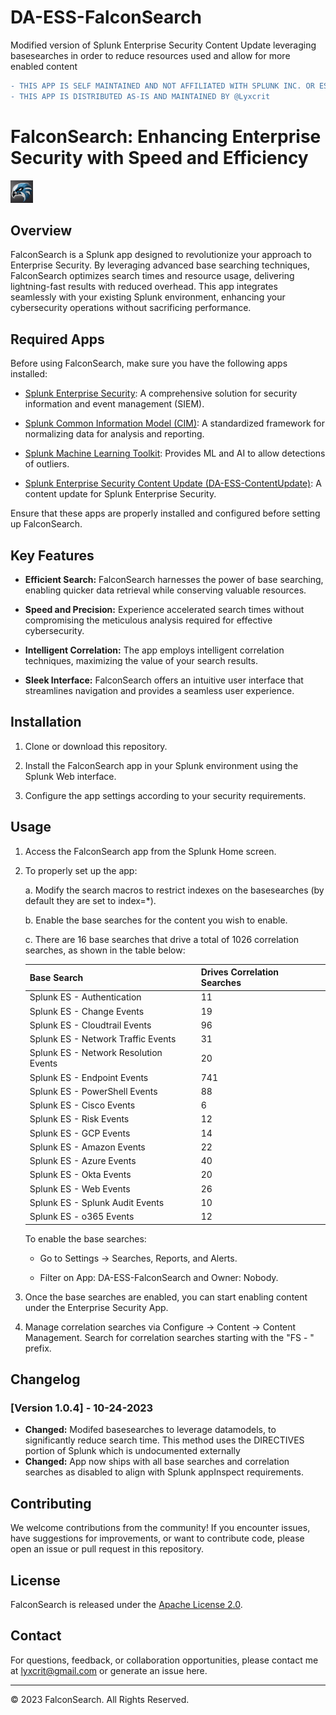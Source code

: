 # DA-ESS-FalconSearch
Modified version of Splunk Enterprise Security Content Update leveraging basesearches in order to reduce resources used and allow for more enabled content

```diff
- THIS APP IS SELF MAINTAINED AND NOT AFFILIATED WITH SPLUNK INC. OR ESCU
- THIS APP IS DISTRIBUTED AS-IS AND MAINTAINED BY @Lyxcrit
```
# FalconSearch: Enhancing Enterprise Security with Speed and Efficiency

![FalconSearch Logo](static/appIcon.png)

## Overview

FalconSearch is a Splunk app designed to revolutionize your approach to Enterprise Security. By leveraging advanced base searching techniques, FalconSearch optimizes search times and resource usage, delivering lightning-fast results with reduced overhead. This app integrates seamlessly with your existing Splunk environment, enhancing your cybersecurity operations without sacrificing performance.

## Required Apps

Before using FalconSearch, make sure you have the following apps installed:

- [Splunk Enterprise Security](https://splunkbase.splunk.com/app/263): A comprehensive solution for security information and event management (SIEM).

- [Splunk Common Information Model (CIM)](https://splunkbase.splunk.com/app/1621/): A standardized framework for normalizing data for analysis and reporting.

- [Splunk Machine Learning Toolkit](https://splunkbase.splunk.com/app/2890): Provides ML and AI to allow detections of outliers.

- [Splunk Enterprise Security Content Update (DA-ESS-ContentUpdate)](https://splunkbase.splunk.com/app/3449/): A content update for Splunk Enterprise Security.

Ensure that these apps are properly installed and configured before setting up FalconSearch.

## Key Features

- **Efficient Search:** FalconSearch harnesses the power of base searching, enabling quicker data retrieval while conserving valuable resources.

- **Speed and Precision:** Experience accelerated search times without compromising the meticulous analysis required for effective cybersecurity.

- **Intelligent Correlation:** The app employs intelligent correlation techniques, maximizing the value of your search results.

- **Sleek Interface:** FalconSearch offers an intuitive user interface that streamlines navigation and provides a seamless user experience.

## Installation

1. Clone or download this repository.

2. Install the FalconSearch app in your Splunk environment using the Splunk Web interface.

3. Configure the app settings according to your security requirements.

## Usage

1. Access the FalconSearch app from the Splunk Home screen.

2. To properly set up the app:

    a. Modify the search macros to restrict indexes on the basesearches (by default they are set to index=*).
    
    b. Enable the base searches for the content you wish to enable.
    
    c. There are 16 base searches that drive a total of 1026 correlation searches, as shown in the table below:

    | Base Search                    | Drives Correlation Searches |
    |-------------------------------|-----------------------------|
    | Splunk ES - Authentication    | 11                          |
    | Splunk ES - Change Events     | 19                          |
    | Splunk ES - Cloudtrail Events | 96                          |
    | Splunk ES - Network Traffic Events | 31 |
    | Splunk ES - Network Resolution Events | 20 |
    | Splunk ES - Endpoint Events | 741 |
    | Splunk ES - PowerShell Events | 88 |
    | Splunk ES - Cisco Events | 6 |
    | Splunk ES - Risk Events | 12 |
    | Splunk ES - GCP Events | 14 |
    | Splunk ES - Amazon Events | 22 |
    | Splunk ES - Azure Events | 40 |
    | Splunk ES - Okta Events | 20 |
    | Splunk ES - Web Events | 26 |
    | Splunk ES - Splunk Audit Events | 10 |
    | Splunk ES - o365 Events | 12 |
    
    To enable the base searches:
    
    - Go to Settings -> Searches, Reports, and Alerts.
    
    - Filter on App: DA-ESS-FalconSearch and Owner: Nobody.
    
3. Once the base searches are enabled, you can start enabling content under the Enterprise Security App.

4. Manage correlation searches via Configure -> Content -> Content Management. Search for correlation searches starting with the "FS - " prefix.

## Changelog

### [Version 1.0.4] - 10-24-2023

- **Changed:** Modifed basesearches to leverage datamodels, to significantly reduce search time. This method uses the DIRECTIVES portion of Splunk which is undocumented externally
- **Changed:** App now ships with all base searches and correlation searches as disabled to align with Splunk appInspect requirements.

## Contributing

We welcome contributions from the community! If you encounter issues, have suggestions for improvements, or want to contribute code, please open an issue or pull request in this repository.

## License

FalconSearch is released under the [Apache License 2.0](LICENSE).

## Contact

For questions, feedback, or collaboration opportunities, please contact me at lyxcrit@gmail.com or generate an issue here.

---

© 2023 FalconSearch. All Rights Reserved.

